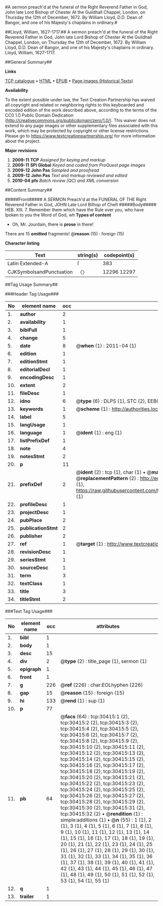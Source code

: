 #A sermon preach'd at the funeral of the Right Reverend Father in God, John late Lord Bishop of Chester At the Guildhall Chappel, London, on Thursday the 12th of December, 1672. By William Lloyd, D.D. Dean of Bangor, and one of his Majesty's chaplains in ordinary.#

##Lloyd, William, 1627-1717.##
A sermon preach'd at the funeral of the Right Reverend Father in God, John late Lord Bishop of Chester At the Guildhall Chappel, London, on Thursday the 12th of December, 1672. By William Lloyd, D.D. Dean of Bangor, and one of his Majesty's chaplains in ordinary.
Lloyd, William, 1627-1717.

##General Summary##

**Links**

[TCP catalogue](http://www.ota.ox.ac.uk/tcp/)  • 
[HTML](http://tei.it.ox.ac.uk/tcp/Texts-HTML/free/A48/A48846.html)  • 
[EPUB](http://tei.it.ox.ac.uk/tcp/Texts-EPUB/free/A48/A48846.epub) • 
[Page images (Historical Texts)](https://historicaltexts.jisc.ac.uk/eebo-99826023e)

**Availability**

To the extent possible under law, the Text Creation Partnership has waived all copyright and related or neighboring rights to this keyboarded and encoded edition of the work described above, according to the terms of the CC0 1.0 Public Domain Dedication (http://creativecommons.org/publicdomain/zero/1.0/). This waiver does not extend to any page images or other supplementary files associated with this work, which may be protected by copyright or other license restrictions. Please go to https://www.textcreationpartnership.org/ for more information about the project.

**Major revisions**

1. __2009-11__ __TCP__ *Assigned for keying and markup*
1. __2009-11__ __SPi Global__ *Keyed and coded from ProQuest page images*
1. __2009-12__ __John Pas__ *Sampled and proofread*
1. __2009-12__ __John Pas__ *Text and markup reviewed and edited*
1. __2010-04__ __pfs__ *Batch review (QC) and XML conversion*

##Content Summary##

#####Front#####
A SERMON Preach'd at the FUNERAL OF THE Right Reverend Father in God, JOHN Late Lord Biſhop of Cheſt
#####Body#####
HEB. XIII. 7. Remember them which have the Rule over you, who have ſpoken to you the Word of God, wh
**Types of content**

  * Oh, Mr. Jourdain, there is **prose** in there!

There are 15 **omitted** fragments! 
 @__reason__ (15) : foreign (15)

**Character listing**


|Text|string(s)|codepoint(s)|
|---|---|---|
|Latin Extended-A|ſ|383|
|CJKSymbolsandPunctuation|〈〉|12296 12297|

##Tag Usage Summary##

###Header Tag Usage###

|No|element name|occ|attributes|
|---|---|---|---|
|1.|__author__|2||
|2.|__availability__|1||
|3.|__biblFull__|1||
|4.|__change__|5||
|5.|__date__|8| @__when__ (1) : 2011-04 (1)|
|6.|__edition__|1||
|7.|__editionStmt__|1||
|8.|__editorialDecl__|1||
|9.|__encodingDesc__|1||
|10.|__extent__|2||
|11.|__fileDesc__|1||
|12.|__idno__|6| @__type__ (6) : DLPS (1), STC (2), EEBO-CITATION (1), PROQUEST (1), VID (1)|
|13.|__keywords__|1| @__scheme__ (1) : http://authorities.loc.gov/ (1)|
|14.|__label__|5||
|15.|__langUsage__|1||
|16.|__language__|1| @__ident__ (1) : eng (1)|
|17.|__listPrefixDef__|1||
|18.|__note__|4||
|19.|__notesStmt__|2||
|20.|__p__|11||
|21.|__prefixDef__|2| @__ident__ (2) : tcp (1), char (1)  •  @__matchPattern__ (2) : ([0-9\-]+):([0-9IVX]+) (1), (.+) (1)  •  @__replacementPattern__ (2) : http://eebo.chadwyck.com/downloadtiff?vid=$1&page=$2 (1), https://raw.githubusercontent.com/textcreationpartnership/Texts/master/tcpchars.xml#$1 (1)|
|22.|__profileDesc__|1||
|23.|__projectDesc__|1||
|24.|__pubPlace__|2||
|25.|__publicationStmt__|2||
|26.|__publisher__|2||
|27.|__ref__|1| @__target__ (1) : http://www.textcreationpartnership.org/docs/. (1)|
|28.|__revisionDesc__|1||
|29.|__seriesStmt__|1||
|30.|__sourceDesc__|1||
|31.|__term__|3||
|32.|__textClass__|1||
|33.|__title__|3||
|34.|__titleStmt__|2||


###Text Tag Usage###

|No|element name|occ|attributes|
|---|---|---|---|
|1.|__bibl__|1||
|2.|__body__|1||
|3.|__desc__|15||
|4.|__div__|2| @__type__ (2) : title_page (1), sermon (1)|
|5.|__epigraph__|1||
|6.|__front__|1||
|7.|__g__|226| @__ref__ (226) : char:EOLhyphen (226)|
|8.|__gap__|15| @__reason__ (15) : foreign (15)|
|9.|__hi__|133| @__rend__ (1) : sup (1)|
|10.|__p__|77||
|11.|__pb__|64| @__facs__ (64) : tcp:30415:1 (2), tcp:30415:2 (2), tcp:30415:3 (2), tcp:30415:4 (2), tcp:30415:5 (2), tcp:30415:6 (2), tcp:30415:7 (2), tcp:30415:8 (2), tcp:30415:9 (2), tcp:30415:10 (2), tcp:30415:11 (2), tcp:30415:12 (2), tcp:30415:13 (2), tcp:30415:14 (2), tcp:30415:15 (2), tcp:30415:16 (2), tcp:30415:17 (2), tcp:30415:18 (2), tcp:30415:19 (2), tcp:30415:20 (2), tcp:30415:21 (2), tcp:30415:22 (2), tcp:30415:23 (2), tcp:30415:24 (2), tcp:30415:25 (2), tcp:30415:26 (2), tcp:30415:27 (2), tcp:30415:28 (2), tcp:30415:29 (2), tcp:30415:30 (2), tcp:30415:31 (2), tcp:30415:32 (2)  •  @__rendition__ (1) : simple:additions (1)  •  @__n__ (55) : 1 (1), 2 (1), 3 (1), 4 (1), 5 (1), 6 (1), 7 (1), 8 (1), 9 (1), 10 (1), 11 (1), 12 (1), 13 (1), 14 (1), 15 (1), 16 (1), 17 (1), 18 (1), 19 (1), 20 (1), 21 (1), 22 (1), 23 (1), 24 (1), 25 (1), 26 (1), 27 (1), 28 (1), 29 (1), 30 (1), 31 (1), 32 (1), 33 (1), 34 (1), 35 (1), 36 (1), 37 (1), 38 (1), 39 (1), 40 (1), 41 (1), 42 (1), 43 (1), 44 (1), 45 (1), 46 (1), 47 (1), 48 (1), 49 (1), 50 (1), 51 (1), 52 (1), 53 (1), 54 (1), 55 (1)|
|12.|__q__|1||
|13.|__trailer__|1||

